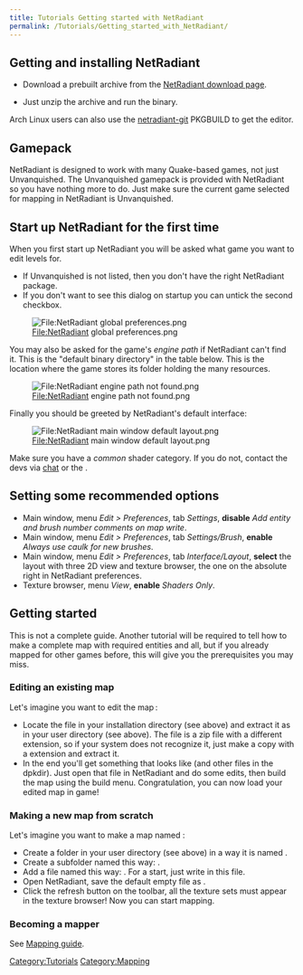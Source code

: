 ```yaml
---
title: Tutorials Getting started with NetRadiant
permalink: /Tutorials/Getting_started_with_NetRadiant/
---
```


## Getting and installing NetRadiant

- Download a prebuilt archive from the [NetRadiant download
  page](https://netradiant.gitlab.io/page/download/).

<!-- -->

- Just unzip the archive and run the binary.

Arch Linux users can also use the
[netradiant-git](https://aur.archlinux.org/packages/netradiant-git)
PKGBUILD to get the editor.

## Gamepack

NetRadiant is designed to work with many Quake-based games, not just
Unvanquished. The Unvanquished gamepack is provided with NetRadiant so
you have nothing more to do. Just make sure the current game selected
for mapping in NetRadiant is Unvanquished.

## Start up NetRadiant for the first time

When you first start up NetRadiant you will be asked what game you want
to edit levels for.

- If Unvanquished is not listed, then you don't have the right
  NetRadiant package.
- If you don't want to see this dialog on startup you can untick the
  second checkbox.

<figure>
<img src="NetRadiant_global_preferences.png"
title="File:NetRadiant global preferences.png" />
<figcaption><a href="File:NetRadiant">File:NetRadiant</a> global
preferences.png</figcaption>
</figure>

You may also be asked for the game's *engine path* if NetRadiant can't
find it. This is the "default binary directory" in the table below. This
is the location where the game stores its folder holding the many
resources.

<figure>
<img src="NetRadiant_engine_path_not_found.png"
title="File:NetRadiant engine path not found.png" />
<figcaption><a href="File:NetRadiant">File:NetRadiant</a> engine path
not found.png</figcaption>
</figure>

Finally you should be greeted by NetRadiant's default interface:

<figure>
<img src="NetRadiant_main_window_default_layout.png"
title="File:NetRadiant main window default layout.png" />
<figcaption><a href="File:NetRadiant">File:NetRadiant</a> main window
default layout.png</figcaption>
</figure>

Make sure you have a *common* shader category. If you do not, contact
the devs via [chat](chat "wikilink") or the .

## Setting some recommended options

- Main window, menu *Edit \> Preferences*, tab *Settings*, **disable**
  *Add entity and brush number comments on map write*.
- Main window, menu *Edit \> Preferences*, tab *Settings/Brush*,
  **enable** *Always use caulk for new brushes*.
- Main window, menu *Edit \> Preferences*, tab *Interface/Layout*,
  **select** the layout with three 2D view and texture browser, the one
  on the absolute right in NetRadiant preferences.
- Texture browser, menu *View*, **enable** *Shaders Only*.

## Getting started

This is not a complete guide. Another tutorial will be required to tell
how to make a complete map with required entities and all, but if you
already mapped for other games before, this will give you the
prerequisites you may miss.

### Editing an existing map

Let's imagine you want to edit the map :

- Locate the file in your installation directory (see above) and extract
  it as in your user directory (see above). The file is a zip file with
  a different extension, so if your system does not recognize it, just
  make a copy with a extension and extract it.
- In the end you'll get something that looks like (and other files in
  the dpkdir). Just open that file in NetRadiant and do some edits, then
  build the map using the build menu. Congratulation, you can now load
  your edited map in game!

### Making a new map from scratch

Let's imagine you want to make a map named :

- Create a folder in your user directory (see above) in a way it is
  named .
- Create a subfolder named this way: .
- Add a file named this way: . For a start, just write in this file.
- Open NetRadiant, save the default empty file as .
- Click the refresh button on the toolbar, all the texture sets must
  appear in the texture browser! Now you can start mapping.

### Becoming a mapper

See [Mapping guide](Tutorials_Mapping_guide "wikilink").

[Category:Tutorials](Category:Tutorials "wikilink")
[Category:Mapping](Category:Mapping "wikilink")